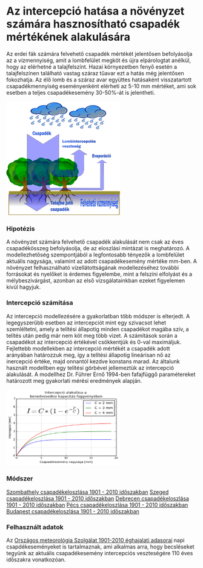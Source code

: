 # Az intercepció hatása a növényzet számára hasznosítható csapadék mértékének alakulására

Az erdei fák számára felvehető csapadék mértékét jelentősen befolyásolja az a vízmennyiség, amit a lombfelület megköt és újra elpárologtat anélkül, hogy az elérhetné a talajfelszínt. Hazai környezetben fenyő esetén a talajfelszínen található vastag száraz tűavar ezt a hatás még jelentősen fokozhatja. Az élő lomb és a száraz avar együttes hatásaként visszatartott csapadékmennyiség eseményenként elérheti az 5-10 mm mértéket, ami sok esetben a teljes csapadékesemény 30-50%-át is jelentheti.

<img src="https://github.com/jsheperd/forest_water/blob/master/img/csapadek.png?raw=true" width="300" height="300" />

### Hipotézis

A növényzet számára felvehető csapadék alakulását nem csak az éves csapadékösszeg befolyásolja, de az eloszlási mintázat is meghatározó. A modellezhetőség szempontjából a legfontosabb tényezők a lombfelület aktuális nagysága, valamint az adott csapadékesemény mértéke mm-ben. A növényzet felhasználható vízellátottságának modellezéséhez további forrásokat és nyelőket is érdemes figyelembe, mint a felszíni elfolyást és a mélybeszivárgást, azonban az első vizsgálatainkban ezeket figyelemen kívül hagyjuk.

### Intercepció számítása

Az intercepció modellezésére a gyakorlatban több módszer is elterjedt.
A legegyszerűbb esetben az intercepciót mint egy szivacsot lehet szemléltetni, amely a telítési állapotig minden csapadékot magába szív, a telítés után pedig már nem köt meg több vizet. A számítások során a csapadékot az intercepció értékével csökkentjük és 0-val maximáljuk. Fejlettebb modellekben az intercepció mértékét a csapadék adott arányában határozzuk meg, így a telítési állapotig lineárisan nő az inercepció értéke, majd onnantól kezdve konstans marad. Az általunk használt modellben egy telítési görbével jellemeztük az intercepció alakulását. A modellhez Dr. Führer Ernő 1994-ben fafajfüggő paramétereket határozott meg gyakorlati mérési eredmények alapján.


<img src="https://github.com/jsheperd/forest_water/blob/master/img/merriam.png?raw=true" width="300" height="200" />

### Módszer

[Szombathely csapadékeloszlása 1901 - 2010 időszakban](https://github.com/jsheperd/forest_water/blob/master/szombathely.ipynb)
[Szeged csapadékeloszlása 1901 - 2010 időszakban](https://github.com/jsheperd/forest_water/blob/master/szeged.ipynb)
[Debrecen csapadékeloszlása 1901 - 2010 időszakban](https://github.com/jsheperd/forest_water/blob/master/debrecen.ipynb)
[Pécs csapadékeloszlása 1901 - 2010 időszakban](https://github.com/jsheperd/forest_water/blob/master/pecs.ipynb)
[Budapest csapadékeloszlása 1901 - 2010 időszakban](https://github.com/jsheperd/forest_water/blob/master/budapest.ipynb)

### Felhasznált adatok

Az [Országos meteorológia Szolgálat 1901-2010 éghajalati adasorai](http://www.met.hu/eghajlat/magyarorszag_eghajlata/eghajlati_adatsorok/) napi csapdékeseményeket is tartalmaznak, ami alkalmas arra, hogy becsléseket tegyünk az aktuális csapadékesemény intercepciós veszteségére 110 éves időszakra vonatkozóan.
